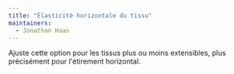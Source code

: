 ```yaml
---
title: "Élasticité horizontale du tissu"
maintainers:
  - Jonathan Haas
---
```


Ajuste cette option pour les tissus plus ou moins extensibles, plus précisément pour l'étirement horizontal.

